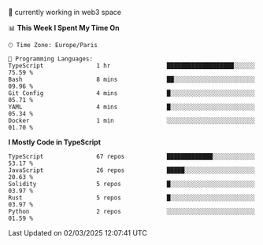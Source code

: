 🔭 currently working in web3 space

<!--START_SECTION:waka-->
📊 **This Week I Spent My Time On** 

```text
🕑︎ Time Zone: Europe/Paris

💬 Programming Languages: 
TypeScript               1 hr                ███████████████████░░░░░░   75.59 % 
Bash                     8 mins              ██░░░░░░░░░░░░░░░░░░░░░░░   09.96 % 
Git Config               4 mins              █░░░░░░░░░░░░░░░░░░░░░░░░   05.71 % 
YAML                     4 mins              █░░░░░░░░░░░░░░░░░░░░░░░░   05.34 % 
Docker                   1 min               ░░░░░░░░░░░░░░░░░░░░░░░░░   01.70 % 
```

**I Mostly Code in TypeScript** 

```text
TypeScript               67 repos            █████████████░░░░░░░░░░░░   53.17 % 
JavaScript               26 repos            █████░░░░░░░░░░░░░░░░░░░░   20.63 % 
Solidity                 5 repos             █░░░░░░░░░░░░░░░░░░░░░░░░   03.97 % 
Rust                     5 repos             █░░░░░░░░░░░░░░░░░░░░░░░░   03.97 % 
Python                   2 repos             ░░░░░░░░░░░░░░░░░░░░░░░░░   01.59 % 
```




 Last Updated on 02/03/2025 12:07:41 UTC
<!--END_SECTION:waka-->
